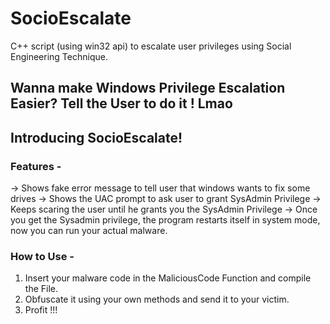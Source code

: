 # SocioEscalate
C++ script (using win32 api) to escalate user privileges using Social Engineering Technique.

## Wanna make Windows Privilege Escalation Easier? Tell the User to do it ! Lmao
## Introducing SocioEscalate!
### Features -
-> Shows fake error message to tell user that windows wants to fix some drives
-> Shows the UAC prompt to ask user to grant SysAdmin Privilege
-> Keeps scaring the user until he grants you the SysAdmin Privilege
-> Once you get the Sysadmin privilege, the program restarts itself in system mode, now you can run your actual malware.

### How to Use - 
1) Insert your malware code in the MaliciousCode Function and compile the File.
2) Obfuscate it using your own methods and send it to your victim.
3) Profit !!!
 
